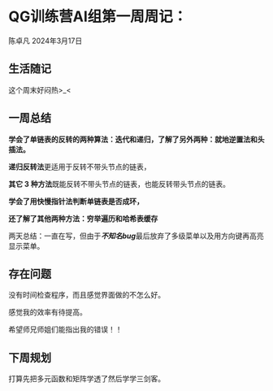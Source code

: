 # QG训练营AI组第一周周记：
陈卓凡 2024年3月17日

## 生活随记

这个周末好闷热>_<

## 一周总结

**学会了单链表的反转的两种算法：迭代和递归，了解了另外两种：就地逆置法和头插法。**

**递归反转法**更适用于反转不带头节点的链表，

**其它 3 种方法**既能反转不带头节点的链表，也能反转带头节点的链表。



**学会了用快慢指针法判断单链表是否成环，**

**还了解了其他两种方法：穷举遍历和哈希表缓存**



两天总结：一直在写，但由于***不知名bug***最后放弃了多级菜单以及用方向键再高亮显示菜单。

## 存在问题

没有时间检查程序，而且感觉界面做的不怎么好。

感觉我的效率有待提高。

希望师兄师姐们能指出我的错误！！

## 下周规划

打算先把多元函数和矩阵学透了然后学学三剑客。
